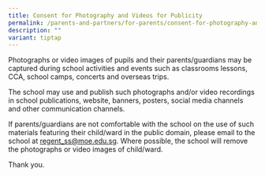 ```yaml
---
title: Consent for Photography and Videos for Publicity
permalink: /parents-and-partners/for-parents/consent-for-photography-and-videos-for-publicity/
description: ""
variant: tiptap
---
```

<p>Photographs or video images of pupils and their parents/guardians may
be captured during school activities and events such as classrooms lessons,
CCA, school camps, concerts and overseas trips.</p>
<p>The school may use and publish such photographs and/or video recordings
in school publications, website, banners,&nbsp;posters,&nbsp;social media
channels and other communication channels.</p>
<p>If parents/guardians are not comfortable with the school on the use of
such materials featuring their child/ward in the public domain, please
email to the school at&nbsp;<a href="mailto:regent_ss@moe.edu.sg" rel="noopener noreferrer nofollow" target="_blank">regent_ss@moe.edu.sg</a>. Where possible,
the school will remove the photographs or video images of child/ward.</p>
<p>Thank you.</p>